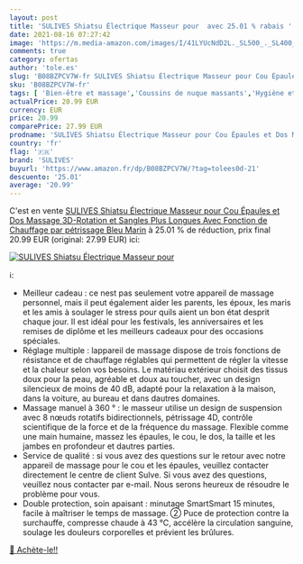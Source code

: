 ```yaml
---
layout: post
title: 'SULIVES Shiatsu Électrique Masseur pour  avec 25.01 % rabais '
date: 2021-08-16 07:27:42
image: 'https://m.media-amazon.com/images/I/41LYUcNdD2L._SL500_._SL400_.jpg'
comments: true
category: ofertas
author: 'tole.es'
slug: 'B08BZPCV7W-fr SULIVES Shiatsu Électrique Masseur pour Cou Épaules et Dos...'
sku: 'B08BZPCV7W-fr'
tags: [ 'Bien-être et massage','Coussins de nuque massants','Hygiène et Santé','Massage et relaxation','Masseurs électriques','sulives', ]
actualPrice: 20.99 EUR
currency: EUR
price: 20.99
comparePrice: 27.99 EUR
prodname: 'SULIVES Shiatsu Électrique Masseur pour Cou Épaules et Dos Massage 3D-Rotation et Sangles Plus Longues Avec Fonction de Chauffage par pétrissage  Bleu Marin'
country: 'fr'
flag: '🇫🇷'
brand: 'SULIVES'
buyurl: 'https://www.amazon.fr/dp/B08BZPCV7W/?tag=tolees0d-21'
descuento: '25.01'
average: '20.99'
---
```


C'est en vente [SULIVES Shiatsu Électrique Masseur pour Cou Épaules et Dos Massage 3D-Rotation et Sangles Plus Longues Avec Fonction de Chauffage par pétrissage  Bleu Marin](https://www.amazon.fr/dp/B08BZPCV7W/?tag=tolees0d-21)  à  25.01 % de réduction, prix final  20.99 EUR (original: 27.99 EUR) ici:

[![SULIVES Shiatsu Électrique Masseur pour ](https://m.media-amazon.com/images/I/41LYUcNdD2L._SL500_._SL400_.jpg)](https://www.amazon.fr/dp/B08BZPCV7W/?tag=tolees0d-21)

ℹ️:

- Meilleur cadeau : ce nest pas seulement votre appareil de massage personnel, mais il peut également aider les parents, les époux, les maris et les amis à soulager le stress pour quils aient un bon état desprit chaque jour. Il est idéal pour les festivals, les anniversaires et les remises de diplôme et les meilleurs cadeaux pour des occasions spéciales.
- Réglage multiple : lappareil de massage dispose de trois fonctions de résistance et de chauffage réglables qui permettent de régler la vitesse et la chaleur selon vos besoins. Le matériau extérieur choisit des tissus doux pour la peau, agréable et doux au toucher, avec un design silencieux de moins de 40 dB, adapté pour la relaxation à la maison, dans la voiture, au bureau et dans dautres domaines.
- Massage manuel à 360 ° : le masseur utilise un design de suspension avec 8 nœuds rotatifs bidirectionnels, pétrissage 4D, contrôle scientifique de la force et de la fréquence du massage. Flexible comme une main humaine, massez les épaules, le cou, le dos, la taille et les jambes en profondeur et dautres parties.
- Service de qualité : si vous avez des questions sur le retour avec notre appareil de massage pour le cou et les épaules, veuillez contacter directement le centre de client Sulve. Si vous avez des questions, veuillez nous contacter par e-mail. Nous serons heureux de résoudre le problème pour vous.
- Double protection, soin apaisant : minutage SmartSmart 15 minutes, facile à maîtriser le temps de massage. ② Puce de protection contre la surchauffe, compresse chaude à 43 ℃, accélère la circulation sanguine, soulage les douleurs corporelles et prévient les brûlures.

[🛒 Achète-le!!](https://www.amazon.fr/dp/B08BZPCV7W/?tag=tolees0d-21)
